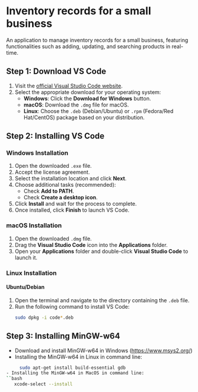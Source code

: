 # Inventory records for a small business
An application to manage inventory records for a small business, featuring functionalities such as adding, updating, and searching products in real-time.

## Step 1: Download VS Code

1. Visit the [official Visual Studio Code website](https://code.visualstudio.com/Download).
2. Select the appropriate download for your operating system:
   - **Windows**: Click the **Download for Windows** button.
   - **macOS**: Download the `.dmg` file for macOS.
   - **Linux**: Choose the `.deb` (Debian/Ubuntu) or `.rpm` (Fedora/Red Hat/CentOS) package based on your distribution.

## Step 2: Installing VS Code

### Windows Installation
1. Open the downloaded `.exe` file.
2. Accept the license agreement.
3. Select the installation location and click **Next**.
4. Choose additional tasks (recommended):
   - Check **Add to PATH**.
   - Check **Create a desktop icon**.
5. Click **Install** and wait for the process to complete.
6. Once installed, click **Finish** to launch VS Code.

### macOS Installation
1. Open the downloaded `.dmg` file.
2. Drag the **Visual Studio Code** icon into the **Applications** folder.
3. Open your **Applications** folder and double-click **Visual Studio Code** to launch it.

### Linux Installation

#### Ubuntu/Debian
1. Open the terminal and navigate to the directory containing the `.deb` file.
2. Run the following command to install VS Code:
   ```bash
   sudo dpkg -i code*.deb
   
## Step 3: Installing MinGW-w64
- Download and install MinGW-w64 in Windows (https://www.msys2.org/)
- Installing the MinGW-w64 in Linux in command line: 
```bash
     sudo apt-get install build-essential gdb
- Installing the MinGW-w64 in MacOS in command line:
``bash
   xcode-select --install

   
  

  









